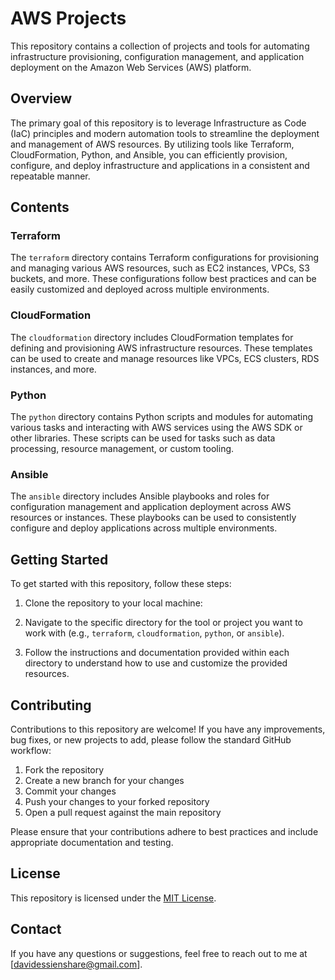 # AWS Projects

This repository contains a collection of projects and tools for automating infrastructure provisioning, configuration management, and application deployment on the Amazon Web Services (AWS) platform.

## Overview

The primary goal of this repository is to leverage Infrastructure as Code (IaC) principles and modern automation tools to streamline the deployment and management of AWS resources. By utilizing tools like Terraform, CloudFormation, Python, and Ansible, you can efficiently provision, configure, and deploy infrastructure and applications in a consistent and repeatable manner.

## Contents

### Terraform

The `terraform` directory contains Terraform configurations for provisioning and managing various AWS resources, such as EC2 instances, VPCs, S3 buckets, and more. These configurations follow best practices and can be easily customized and deployed across multiple environments.

### CloudFormation

The `cloudformation` directory includes CloudFormation templates for defining and provisioning AWS infrastructure resources. These templates can be used to create and manage resources like VPCs, ECS clusters, RDS instances, and more.

### Python

The `python` directory contains Python scripts and modules for automating various tasks and interacting with AWS services using the AWS SDK or other libraries. These scripts can be used for tasks such as data processing, resource management, or custom tooling.

### Ansible

The `ansible` directory includes Ansible playbooks and roles for configuration management and application deployment across AWS resources or instances. These playbooks can be used to consistently configure and deploy applications across multiple environments.

## Getting Started

To get started with this repository, follow these steps:

1. Clone the repository to your local machine:
2. Navigate to the specific directory for the tool or project you want to work with (e.g., `terraform`, `cloudformation`, `python`, or `ansible`).

3. Follow the instructions and documentation provided within each directory to understand how to use and customize the provided resources.

## Contributing

Contributions to this repository are welcome! If you have any improvements, bug fixes, or new projects to add, please follow the standard GitHub workflow:

1. Fork the repository
2. Create a new branch for your changes
3. Commit your changes
4. Push your changes to your forked repository
5. Open a pull request against the main repository

Please ensure that your contributions adhere to best practices and include appropriate documentation and testing.

## License

This repository is licensed under the [MIT License](LICENSE).

## Contact

If you have any questions or suggestions, feel free to reach out to me at [davidessienshare@gmail.com].